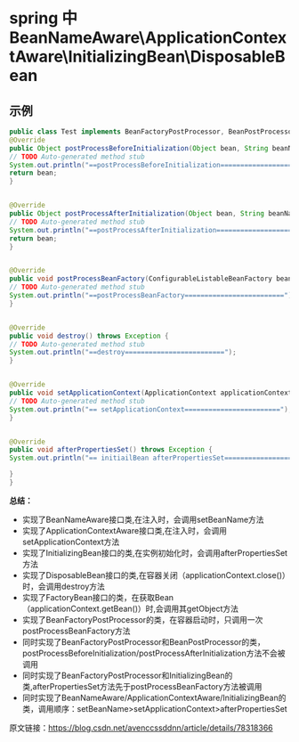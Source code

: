 # spring 中 BeanNameAware\ApplicationContextAware\InitializingBean\DisposableBean
## 示例
``` java
public class Test implements BeanFactoryPostProcessor, BeanPostProcessor,InitializingBean, DisposableBean, ApplicationContextAware{
@Override
public Object postProcessBeforeInitialization(Object bean, String beanName) throws BeansException {
// TODO Auto-generated method stub
System.out.println("==postProcessBeforeInitialization=========================");
return bean;
}


@Override
public Object postProcessAfterInitialization(Object bean, String beanName) throws BeansException {
// TODO Auto-generated method stub
System.out.println("==postProcessAfterInitialization=========================");
return bean;
}


@Override
public void postProcessBeanFactory(ConfigurableListableBeanFactory beanFactory) throws BeansException {
// TODO Auto-generated method stub
System.out.println("==postProcessBeanFactory=========================");
}


@Override
public void destroy() throws Exception {
// TODO Auto-generated method stub
System.out.println("==destroy=========================");
}


@Override
public void setApplicationContext(ApplicationContext applicationContext) throws BeansException {
// TODO Auto-generated method stub
System.out.println("== setApplicationContext========================");
}


@Override
public void afterPropertiesSet() throws Exception {
System.out.println("== initiailBean afterPropertiesSet=========================");

}
}
```

**总结：**
- 实现了BeanNameAware接口类,在注入时，会调用setBeanName方法
- 实现了ApplicationContextAware接口类,在注入时，会调用setApplicationContext方法
- 实现了InitializingBean接口的类,在实例初始化时，会调用afterPropertiesSet方法
- 实现了DisposableBean接口的类,在容器关闭（applicationContext.close()）时，会调用destroy方法
- 实现了FactoryBean接口的类，在获取Bean（applicationContext.getBean()）时,会调用其getObject方法
- 实现了BeanFactoryPostProcessor的类，在容器启动时，只调用一次postProcessBeanFactory方法
- 同时实现了BeanFactoryPostProcessor和BeanPostProcessor的类，postProcessBeforeInitialization/postProcessAfterInitialization方法不会被调用
- 同时实现了BeanFactoryPostProcessor和InitializingBean的类,afterPropertiesSet方法先于postProcessBeanFactory方法被调用
- 同时实现了BeanNameAware/ApplicationContextAware/InitializingBean的类，调用顺序：setBeanName>setApplicationContext>afterPropertiesSet


原文链接：https://blog.csdn.net/avenccssddnn/article/details/78318366